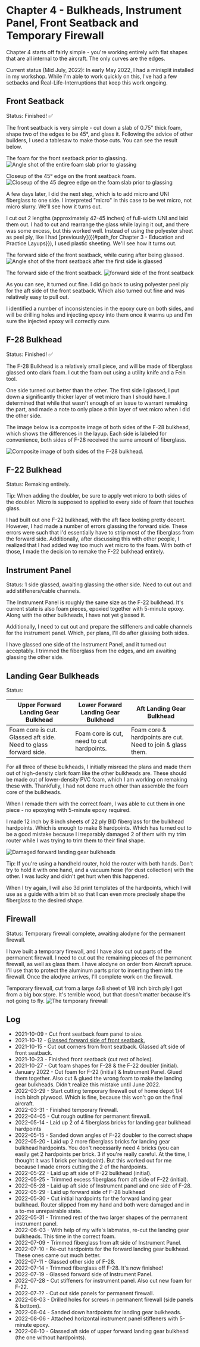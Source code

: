 # Chapter 4 - Bulkheads, Instrument Panel, Front Seatback and Temporary Firewall

Chapter 4 starts off fairly simple - you're working entirely with flat shapes that are all internal to the aircraft. The only curves are the edges.

Current status (Mid July, 2022): In early May 2022, I had a minisplit installed in my workshop. While I'm able to work quickly on this, I've had a few setbacks and Real-Life-Interruptions that keep this work ongoing.

## Front Seatback

Status: Finished! ✅

The front seatback is very simple - cut down a slab of 0.75" thick foam, shape two of the edges to be 45°, and glass it. Following the advice of other builders, I used a tablesaw to make those cuts. You can see the result below.

The foam for the front seatback prior to glassing.
![Angle shot of the entire foam slab prior to glassing](/assets/images/build_log/chapter_4/front_seatback_initial_1.jpg)

Closeup of the 45° edge on the front seatback foam.
![Closeup of the 45 degree edge on the foam slab prior to glassing](/assets/images/build_log/chapter_4/front_seatback_initial_2.jpg)

A few days later, I did the next step, which is to add micro and UNI fiberglass to one side. I interpreted "micro" in this case to be wet micro, not micro slurry. We'll see how it turns out.

I cut out 2 lengths (approximately 42-45 inches) of full-width UNI and laid them out. I had to cut and rearrange the glass while laying it out, and there was some excess, but this worked well. Instead of using the polyester sheet as peel ply, like I had [previously]({{#path_for Chapter 3 - Education and Practice Layups}}), I used plastic sheeting. We'll see how it turns out.

The forward side of the front seatback, while curing after being glassed.
![Angle shot of the front seatback after the first side is glassed](/assets/images/build_log/chapter_4/front_seatback_first_glassing.jpg)

The forward side of the front seatback.
![forward side of the front seatback](/assets/images/build_log/chapter_4/front_seatback_reclined.jpg)

As you can see, it turned out fine. I did go back to using polyester peel ply for the aft side of the front seatback. Which also turned out fine and was relatively easy to pull out.

I identified a number of inconsistencies in the epoxy cure on both sides, and will be drilling holes and injecting epoxy into them once it warms up and I'm sure the injected epoxy will correctly cure.

## F-28 Bulkhead

Status: Finished! ✅

The F-28 Bulkhead is a relatively small piece, and will be made of fiberglass glassed onto clark foam. I cut the foam out using a utility knife and a Fein tool.

One side turned out better than the other. The first side I glassed, I put down a significantly thicker layer of wet micro than I should have. I determined that while that wasn't enough of an issue to warrant remaking the part, and made a note to only place a thin layer of wet micro when I did the other side.

The image below is a composite image of both sides of the F-28 bulkhead, which shows the differences in the layup. Each side is labeled for convenience, both sides of F-28 received the same amount of fiberglass.

![Composite image of both sides of the F-28 bulkhead](/assets/images/build_log/chapter_4/f28_composite.jpg).

## F-22 Bulkhead

Status: Remaking entirely.

Tip: When adding the doubler, be sure to apply wet micro to both sides of the doubler. Micro is supposed to applied to every side of foam that touches glass.

I had built out one F-22 bulkhead, with the aft face looking pretty decent. However, I had made a number of errors glassing the forward side. These errors were such that I'd essentially have to strip most of the fiberglass from the forward side. Additionally, after discussing this with other people, I realized that I had added way too much wet micro to the foam. With both of those, I made the decision to remake the F-22 bulkhead entirely.

## Instrument Panel

Status: 1 side glassed, awaiting glassing the other side. Need to cut out and add stiffeners/cable channels.

The Instrument Panel is roughly the same size as the F-22 bulkhead. It's current state is also foam pieces, epoxied together with 5-minute epoxy. Along with the other bulkheads, I have not yet glassed it.

Additionally, I need to cut out and prepare the stiffeners and cable channels for the instrument panel. Which, per plans, I'll do after glassing both sides.

I have glassed one side of the Instrument Panel, and it turned out acceptably. I trimmed the fiberglass from the edges, and am awaiting glassing the other side.

## Landing Gear Bulkheads

Status:

| Upper Forward Landing Gear Bulkhead | Lower Forward Landing Gear Bulkhead | Aft Landing Gear Bulkhead |
|-------------------------------------|-------------------------------------|---------------------------|
| Foam core is cut. Glassed aft side. Need to glass forward side. | Foam core is cut, need to cut hardpoints. | Foam core & hardpoints are cut. Need to join & glass them. |

For all three of these bulkheads, I initially misread the plans and made them out of high-density clark foam like the other bulkheads are. These should be made out of lower-density PVC foam, which I am working on remaking these with. Thankfully, I had not done much other than assemble the foam core of the bulkheads.

When I remade them with the correct foam, I was able to cut them in one piece - no epoxying with 5-minute epoxy required.

I made  12 inch by 8 inch sheets of 22 ply BID fiberglass for the bulkhead hardpoints. Which is enough to make 8 hardpoints. Which has turned out to be a good mistake because I irreparably damaged 2 of them with my trim router while I was trying to trim them to their final shape.

![Damaged forward landing gear bulkheads](/assets/images/build_log/chapter_4/aft_landing_gear_hardpoints_damaged.jpg)

Tip: If you're using a handheld router, hold the router with both hands. Don't try to hold it with one hand, and a vacuum hose (for dust collection) with the other. I was lucky and didn't get hurt when this happened.

When I try again, I will also 3d print templates of the hardpoints, which I will use as a guide with a trim bit so that I can even more precisely shape the fiberglass to the desired shape.

## Firewall

Status: Temporary firewall complete, awaiting alodyne for the permanent firewall.

I have built a temporary firewall, and I have also cut out parts of the permanent firewall. I need to cut out the remaining pieces of the permanent firewall, as well as glass them. I have alodyne on order from Aircraft spruce. I'll use that to protect the aluminum parts prior to inserting them into the firewall. Once the alodyne arrives, I'll complete work on the firewall.

Temporary firewall, cut from a large 4x8 sheet of 1/8 inch birch ply I got from a big box store. It's terrible wood, but that doesn't matter because it's not going to fly.
![The temporary firewall](/assets/images/build_log/chapter_4/temporary_firewall.jpg)

## Log

- 2021-10-09 - Cut front seatback foam panel to size.
- 2021-10-12 - [Glassed forward side of front seatback.](https://twitter.com/younata/status/1448125284012732421)
- 2021-10-15 - Cut out corners from front seatback. Glassed aft side of front seatback.
- 2021-10-23 - Finished front seatback (cut rest of holes).
- 2021-10-27 - Cut foam shapes for F-28 & the F-22 doubler (initial).
- January 2022 - Cut foam for F-22 (initial) & Instrument Panel. Glued them together. Also cut & glued the wrong foam to make the landing gear bulkheads. Didn't realize this mistake until June 2022.
- 2022-03-29 - Start cutting temporary firewall out of home depot 1/4 inch birch plywood. Which is fine, because this won't go on the final aircraft.
- 2022-03-31 - Finished temporary firewall.
- 2022-04-05 - Cut rough outline for permanent firewall.
- 2022-05-14 - Laid up 2 of 4 fiberglass bricks for landing gear bulkhead hardpoints
- 2022-05-15 - Sanded down angles of F-22 doubler to the correct shape
- 2022-05-20 - Laid up 2 more fiberglass bricks for landing gear bulkhead hardpoints. You don't necessarily need 4 bricks (you can easily get 2 hardpoints per brick. 3 if you're really careful. At the time, I thought it was 1 brick per hardpoint). But this worked out for me because I made errors cutting the 2 of the hardpoints.
- 2022-05-22 - Laid up aft side of F-22 bulkhead (initial).
- 2022-05-25 - Trimmed excess fiberglass from aft side of F-22 (initial).
- 2022-05-28 - Laid up aft side of Instrument panel and one side of F-28.
- 2022-05-29 - Laid up forward side of F-28 bulkhead
- 2022-05-30 - Cut initial hardpoints for the forward landing gear bulkhead. Router slipped from my hand and both were damaged and in a to-me unrepairable state.
- 2022-05-31 - Trimmed rest of the two larger shapes of the permanent instrument panel.
- 2022-06-03 - With help of my wife's labmates, re-cut the landing gear bulkheads. This time in the correct foam.
- 2022-07-09 - Trimmed fiberglass from aft side of Instrument Panel.
- 2022-07-10 - Re-cut hardpoints for the forward landing gear bulkhead. These ones came out much better.
- 2022-07-11 - Glassed other side of F-28.
- 2022-07-14 - Trimmed fiberglass off F-28. It's now finished!
- 2022-07-19 - Glassed forward side of Instrument Panel.
- 2022-07-28 - Cut stiffeners for instrument panel. Also cut new foam for F-22.
- 2022-07-?? - Cut out side panels for permanent firewall.
- 2022-08-03 - Drilled holes for screws in permanent firewall (side panels & bottom).
- 2022-08-04 - Sanded down hardpoints for landing gear bulkheads.
- 2022-08-06 - Attached horizontal instrument panel stiffeners with 5-minute epoxy.
- 2022-08-10 - Glassed aft side of upper forward landing gear bulkhead (the one without hardpoints).